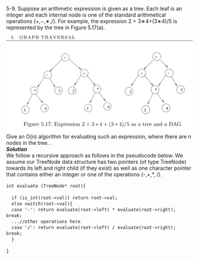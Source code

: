 5-9. Suppose an arithmetic expression is given as a tree. Each leaf is an integer and each internal node is one of the standard arithmetical operations (+,−,∗,/). 
For example, the expression 2 + 3∗4+(3∗4)/5 is represented by the tree in Figure 5.17(a).  
![Alt text](https://github.com/Hussein-A/Data-Structures-and-Algorithms/blob/master/Algorithm%20Design%20Manual%20%20(Skiena)%20Solutions/Chapter%205/Skiena%20Fig.%205.17.png)
Give an O(n) algorithm for evaluating such an expression, where there are n nodes in the tree.
.  
***Solution***  
We follow a recursive approach as follows in the pseudocode below. We assume our TreeNode data structure has two pointers (of type TreeNode) towards its left and right child
(if they exist) as well as one character pointer that contains either an integer or one of the operations (-,+,*, /).
```
int evaluate (TreeNode* root){
  
  if (is_int(root->val)) return root->val;
  else switch(root->val){
  case '-': return evaluate(root->left) * evaluate(root->right); break;
  ...//other operations here
  case '/': return evaluate(root->left) / evaluate(root->right);  break;
  }
  
}
```
